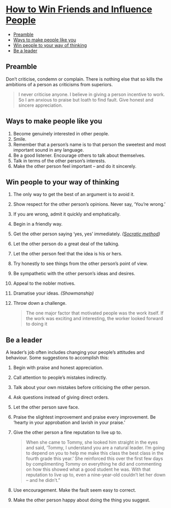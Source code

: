 # [How to Win Friends and Influence People](https://www.goodreads.com/book/show/4865.How_to_Win_Friends_and_Influence_People)

- [Preamble](#preamble)
- [Ways to make people like you](#ways-to-make-people-like-you)
- [Win people to your way of thinking](#win-people-to-your-way-of-thinking)
- [Be a leader](#be-a-leader)

## Preamble

Don’t criticise, condemn or complain. There is nothing else that so kills the ambitions of a person as criticisms from superiors.

> I never criticise anyone. I believe in giving a person incentive to work. So I am anxious to praise but loath to find fault. Give honest and sincere appreciation.

## Ways to make people like you

1. Become genuinely interested in other people.
2. Smile.
3. Remember that a person’s name is to that person the sweetest and most important sound in any language.
4. Be a good listener. Encourage others to talk about themselves.
5. Talk in terms of the other person’s interests.
6. Make the other person feel important – and do it sincerely.

## Win people to your way of thinking

1. The only way to get the best of an argument is to avoid it.
2. Show respect for the other person’s opinions. Never say, ‘You’re wrong.’
3. If you are wrong, admit it quickly and emphatically.
4. Begin in a friendly way.
5. Get the other person saying ‘yes, yes’ immediately. _([Socratic method](http://www.wikihow.com/Argue-Using-the-Socratic-Method))_
6. Let the other person do a great deal of the talking.
7. Let the other person feel that the idea is his or hers.
8. Try honestly to see things from the other person’s point of view.
9. Be sympathetic with the other person’s ideas and desires.
10. Appeal to the nobler motives.
11. Dramatise your ideas. _(Showmanship)_
12. Throw down a challenge.

    > The one major factor that motivated people was the work itself. If the work was exciting and interesting, the worker looked forward to doing it

## Be a leader

A leader’s job often includes changing your people’s attitudes and behaviour. Some suggestions to accomplish this:

1. Begin with praise and honest appreciation.
2. Call attention to people’s mistakes indirectly.
3. Talk about your own mistakes before criticising the other person.
4. Ask questions instead of giving direct orders.
5. Let the other person save face.
6. Praise the slightest improvement and praise every improvement. Be ‘hearty in your approbation and lavish in your praise.’
7. Give the other person a fine reputation to live up to.

    > When she came to Tommy, she looked him straight in the eyes and said, ‘Tommy, I understand you are a natural leader. I’m going to depend on you to help me make this class the best class in the fourth grade this year.’ She reinforced this over the first few days by complimenting Tommy on everything he did and commenting on how this showed what a good student he was. With that reputation to live up to, even a nine-year-old couldn’t let her down – and he didn’t.”

8. Use encouragement. Make the fault seem easy to correct.
9. Make the other person happy about doing the thing you suggest.
